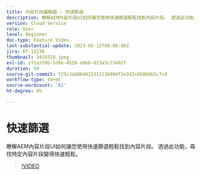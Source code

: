 ```yaml
---
title: 內容片段編輯器 — 快速篩選
description: 瞭解AEM內容片段UI如何讓您使用快速篩選輕鬆找到內容片段。 透過此功能，尋找特定內容片段變得快速輕鬆。
version: Cloud Service
role: User
level: Beginner
doc-type: Feature Video
last-substantial-update: 2023-05-12T00:00:00Z
jira: KT-13238
thumbnail: 3419310.jpeg
exl-id: cf1a3f0b-1d0e-4526-a9eb-013a3c73401f
duration: 59
source-git-commit: f23c2ab86d42531113690df2e342c65060b5c7cd
workflow-type: tm+mt
source-wordcount: '61'
ht-degree: 0%

---
```


# 快速篩選

瞭解AEM內容片段UI如何讓您使用快速篩選輕鬆找到內容片段。 透過此功能，尋找特定內容片段變得快速輕鬆。

>[!VIDEO](https://video.tv.adobe.com/v/3419310/?learn=on)
